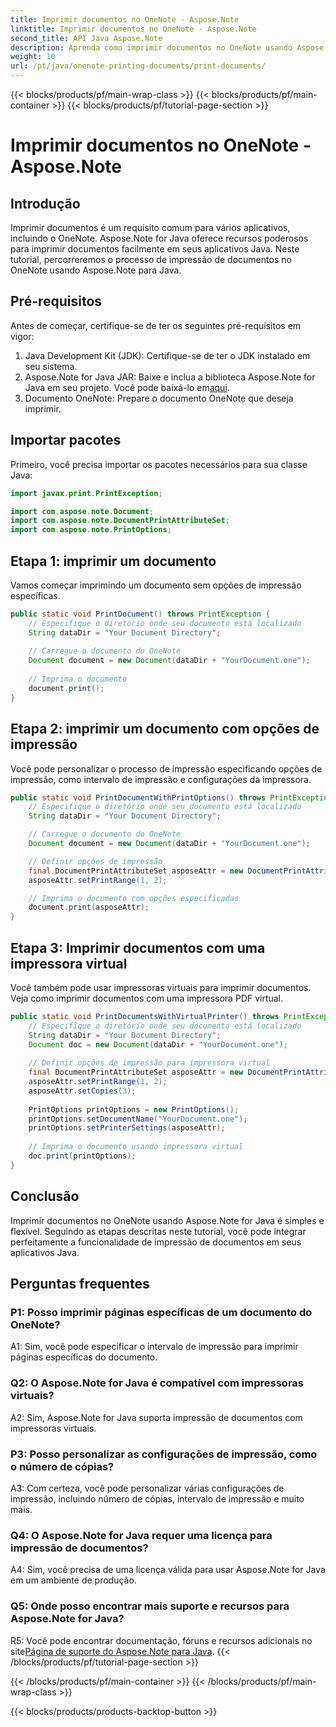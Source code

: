 ```yaml
---
title: Imprimir documentos no OneNote - Aspose.Note
linktitle: Imprimir documentos no OneNote - Aspose.Note
second_title: API Java Aspose.Note
description: Aprenda como imprimir documentos no OneNote usando Aspose.Note para Java. Guia passo a passo com exemplos de código e opções personalizáveis.
weight: 10
url: /pt/java/onenote-printing-documents/print-documents/
---
```


{{< blocks/products/pf/main-wrap-class >}}
{{< blocks/products/pf/main-container >}}
{{< blocks/products/pf/tutorial-page-section >}}

# Imprimir documentos no OneNote - Aspose.Note

## Introdução

Imprimir documentos é um requisito comum para vários aplicativos, incluindo o OneNote. Aspose.Note for Java oferece recursos poderosos para imprimir documentos facilmente em seus aplicativos Java. Neste tutorial, percorreremos o processo de impressão de documentos no OneNote usando Aspose.Note para Java.

## Pré-requisitos

Antes de começar, certifique-se de ter os seguintes pré-requisitos em vigor:

1. Java Development Kit (JDK): Certifique-se de ter o JDK instalado em seu sistema.
2.  Aspose.Note for Java JAR: Baixe e inclua a biblioteca Aspose.Note for Java em seu projeto. Você pode baixá-lo em[aqui](https://releases.aspose.com/note/java/).
3. Documento OneNote: Prepare o documento OneNote que deseja imprimir.

## Importar pacotes

Primeiro, você precisa importar os pacotes necessários para sua classe Java:

```java
import javax.print.PrintException;

import com.aspose.note.Document;
import com.aspose.note.DocumentPrintAttributeSet;
import com.aspose.note.PrintOptions;
```

## Etapa 1: imprimir um documento

Vamos começar imprimindo um documento sem opções de impressão específicas.

```java
public static void PrintDocument() throws PrintException {
    // Especifique o diretório onde seu documento está localizado
    String dataDir = "Your Document Directory";
    
    // Carregue o documento do OneNote
    Document document = new Document(dataDir + "YourDocument.one");
    
    // Imprima o documento
    document.print();
}
```

## Etapa 2: imprimir um documento com opções de impressão

Você pode personalizar o processo de impressão especificando opções de impressão, como intervalo de impressão e configurações da impressora.

```java
public static void PrintDocumentWithPrintOptions() throws PrintException {
    // Especifique o diretório onde seu documento está localizado
    String dataDir = "Your Document Directory";

    // Carregue o documento do OneNote
    Document document = new Document(dataDir + "YourDocument.one");

    // Definir opções de impressão
    final DocumentPrintAttributeSet asposeAttr = new DocumentPrintAttributeSet("Microsoft XPS Document Writer");
    asposeAttr.setPrintRange(1, 2);

    // Imprima o documento com opções especificadas
    document.print(asposeAttr);
}
```

## Etapa 3: Imprimir documentos com uma impressora virtual

Você também pode usar impressoras virtuais para imprimir documentos. Veja como imprimir documentos com uma impressora PDF virtual.

```java
public static void PrintDocumentsWithVirtualPrinter() throws PrintException {
    // Especifique o diretório onde seu documento está localizado
    String dataDir = "Your Document Directory";
    Document doc = new Document(dataDir + "YourDocument.one");
     
    // Definir opções de impressão para impressora virtual
    final DocumentPrintAttributeSet asposeAttr = new DocumentPrintAttributeSet("doPDF 8");
    asposeAttr.setPrintRange(1, 2);
    asposeAttr.setCopies(3);
     
    PrintOptions printOptions = new PrintOptions();
    printOptions.setDocumentName("YourDocument.one");
    printOptions.setPrinterSettings(asposeAttr);
      
    // Imprima o documento usando impressora virtual
    doc.print(printOptions);
}
```

## Conclusão

Imprimir documentos no OneNote usando Aspose.Note for Java é simples e flexível. Seguindo as etapas descritas neste tutorial, você pode integrar perfeitamente a funcionalidade de impressão de documentos em seus aplicativos Java.

## Perguntas frequentes

### P1: Posso imprimir páginas específicas de um documento do OneNote?

A1: Sim, você pode especificar o intervalo de impressão para imprimir páginas específicas do documento.

### Q2: O Aspose.Note for Java é compatível com impressoras virtuais?

A2: Sim, Aspose.Note for Java suporta impressão de documentos com impressoras virtuais.

### P3: Posso personalizar as configurações de impressão, como o número de cópias?

A3: Com certeza, você pode personalizar várias configurações de impressão, incluindo número de cópias, intervalo de impressão e muito mais.

### Q4: O Aspose.Note for Java requer uma licença para impressão de documentos?

A4: Sim, você precisa de uma licença válida para usar Aspose.Note for Java em um ambiente de produção.

### Q5: Onde posso encontrar mais suporte e recursos para Aspose.Note for Java?

 R5: Você pode encontrar documentação, fóruns e recursos adicionais no site[Página de suporte do Aspose.Note para Java](https://forum.aspose.com/c/note/28).
{{< /blocks/products/pf/tutorial-page-section >}}

{{< /blocks/products/pf/main-container >}}
{{< /blocks/products/pf/main-wrap-class >}}

{{< blocks/products/products-backtop-button >}}
